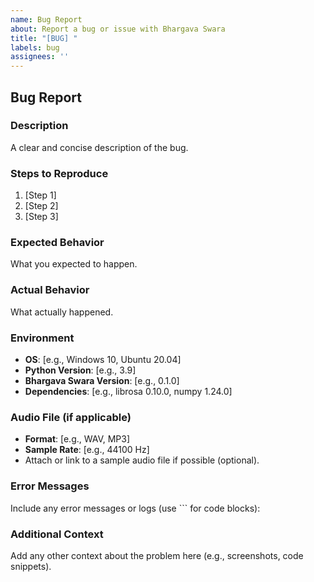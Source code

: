 ```yaml
---
name: Bug Report
about: Report a bug or issue with Bhargava Swara
title: "[BUG] "
labels: bug
assignees: ''
---
```


## Bug Report

### Description
A clear and concise description of the bug.

### Steps to Reproduce
1. [Step 1]
2. [Step 2]
3. [Step 3]

### Expected Behavior
What you expected to happen.

### Actual Behavior
What actually happened.

### Environment
- **OS**: [e.g., Windows 10, Ubuntu 20.04]
- **Python Version**: [e.g., 3.9]
- **Bhargava Swara Version**: [e.g., 0.1.0]
- **Dependencies**: [e.g., librosa 0.10.0, numpy 1.24.0]

### Audio File (if applicable)
- **Format**: [e.g., WAV, MP3]
- **Sample Rate**: [e.g., 44100 Hz]
- Attach or link to a sample audio file if possible (optional).

### Error Messages
Include any error messages or logs (use ``` for code blocks):


### Additional Context
Add any other context about the problem here (e.g., screenshots, code snippets).
